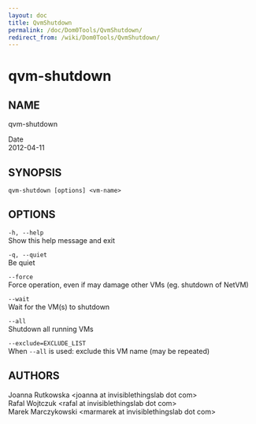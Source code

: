 ```yaml
---
layout: doc
title: QvmShutdown
permalink: /doc/Dom0Tools/QvmShutdown/
redirect_from: /wiki/Dom0Tools/QvmShutdown/
---
```


qvm-shutdown
============

NAME
----

qvm-shutdown

Date  
2012-04-11

SYNOPSIS
--------

`qvm-shutdown [options] <vm-name>`

OPTIONS
-------

`-h, --help`  
Show this help message and exit

`-q, --quiet`  
Be quiet

`--force`  
Force operation, even if may damage other VMs (eg. shutdown of NetVM)

`--wait`  
Wait for the VM(s) to shutdown

`--all`  
Shutdown all running VMs

`--exclude=EXCLUDE_LIST`  
When `--all` is used: exclude this VM name (may be repeated)

AUTHORS
-------

Joanna Rutkowska \<joanna at invisiblethingslab dot com\>  
Rafal Wojtczuk \<rafal at invisiblethingslab dot com\>  
Marek Marczykowski \<marmarek at invisiblethingslab dot com\>
